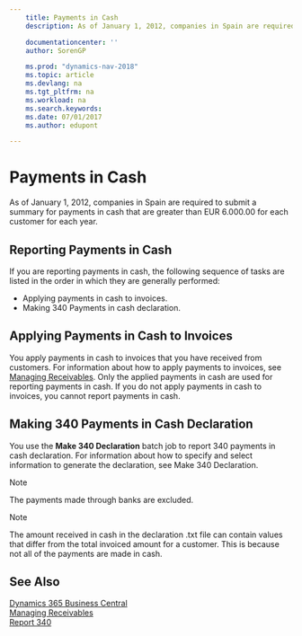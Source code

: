 ```yaml
---
    title: Payments in Cash
    description: As of January 1, 2012, companies in Spain are required to submit a summary for payments in cash that are greater than EUR 6.000.00 for each customer for each year.

    documentationcenter: ''
    author: SorenGP

    ms.prod: "dynamics-nav-2018"
    ms.topic: article
    ms.devlang: na
    ms.tgt_pltfrm: na
    ms.workload: na
    ms.search.keywords:
    ms.date: 07/01/2017
    ms.author: edupont

---
```

# Payments in Cash
As of January 1, 2012, companies in Spain are required to submit a summary for payments in cash that are greater than EUR 6.000.00 for each customer for each year.  

## Reporting Payments in Cash  
If you are reporting payments in cash, the following sequence of tasks are listed in the order in which they are generally performed:  

- Applying payments in cash to invoices.  
- Making 340 Payments in cash declaration.  

## Applying Payments in Cash to Invoices  
You apply payments in cash to invoices that you have received from customers. For information about how to apply payments to invoices, see [Managing Receivables](../../receivables-manage-receivables.md). Only the applied payments in cash are used for reporting payments in cash. If you do not apply payments in cash to invoices, you cannot report payments in cash.  

## Making 340 Payments in Cash Declaration  
You use the **Make 340 Declaration** batch job to report 340 payments in cash declaration. For information about how to specify and select information to generate the declaration, see Make 340 Declaration.  

> [!NOTE]  
>  The payments made through banks are excluded.  

> [!NOTE]  
>  The amount received in cash in the declaration .txt file can contain values that differ from the total invoiced amount for a customer. This is because not all of the payments are made in cash.  

## See Also
[Dynamics 365 Business Central](/dynamics365/business-central/)  
[Managing Receivables](../../receivables-manage-receivables.md)     
 [Report 340](report-340.md)
